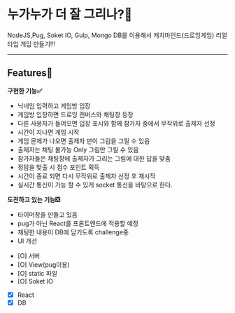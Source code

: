 # 누가누가 더 잘 그리나?🌈

NodeJS,Pug, Soket IO, Gulp, Mongo DB를 이용해서 캐치마인드(드로잉게임) 리얼타임 게임 만들기!!!<hr/>

## Features🐳

**구현한 기능✅**

- 닉네임 입력하고 게임방 입장
- 게임방 입장하면 드로잉 캔버스와 채팅창 등장
- 다른 사용자가 들어오면 입장 표시와 함께 참가자 중에서 무작위로 출제자 선정
- 시간이 지나면 게임 시작
- 게임 문제가 나오면 출제자 만이 그림을 그릴 수 있음
- 출제자는 채팅 불가능 Only 그림만 그릴 수 있음
- 참가자들은 채팅창에 출제자가 그리는 그림에 대한 답을 맞춤
- 정답을 맞출 시 점수 포인트 획득
- 시간이 종료 되면 다시 무작위로 출제자 선정 후 재시작
- 실시간 통신이 가능 할 수 있게 socket 통신을 바탕으로 한다.

**도전하고 있는 기능❎**

- 타이머창을 만들고 있음
- pug가 아닌 React를 프론트엔드에 적용할 예정
- 채팅한 내용이 DB에 담기도록 challenge중
- UI 개선

* [O] 서버
* [O] View(pug이용)
* [O] static 파일
* [O] Soket IO
* [x] React
* [x] DB
